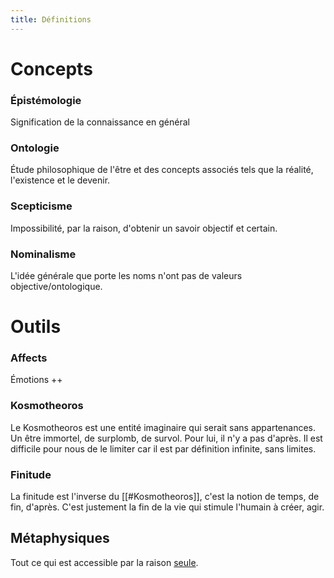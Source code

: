 ```yaml
---
title: Définitions
---
```

# Concepts

### Épistémologie
Signification de la connaissance en général

### Ontologie
Étude philosophique de l'être et des concepts associés tels que la réalité, l'existence et le devenir. 

### Scepticisme
Impossibilité, par la raison, d'obtenir un savoir objectif et certain.

### Nominalisme
L'idée générale que porte les noms n'ont pas de valeurs objective/ontologique.

# Outils

### Affects
Émotions ++

### Kosmotheoros
Le Kosmotheoros est une entité imaginaire qui serait sans appartenances. Un être immortel, de surplomb, de survol. Pour lui, il n'y a pas d'après. Il est difficile pour nous de le limiter car il est par définition infinite, sans limites.

### Finitude
La finitude est l'inverse du [[#Kosmotheoros]], c'est la notion de temps, de fin, d'après. C'est justement la fin de la vie qui stimule l'humain à créer, agir.

## Métaphysiques
Tout ce qui est accessible par la raison <u>seule</u>.